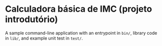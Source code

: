 # Calculadora básica de IMC (projeto introdutório) 
A sample command-line application with an entrypoint in `bin/`, library code
in `lib/`, and example unit test in `test/`.
